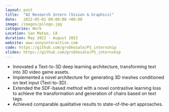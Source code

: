 ```yaml
---
layout: post
title:  "AI Research Intern (Vision & Graphics)"
date:   2022-05-01 00:00:00 +00:00 
image: /images/pslogo.jpg
categories: Work
Location: San Mateo, CA
duration: May 2022 - August 2022
website: www.sonyinteractive.com
code: https://github.com/grvbhosale/PS_internship
slides: https://github.com/grvbhosale/PS_internship
---
```

- Innovated a Text-to-3D deep learning architecture, transforming text into 3D video game assets.
- Implemented a novel architecture for generating 3D meshes conditioned on text input (Text-to-3D). 
- Extended the SDF-based method with a novel contrastive learning loss to achieve the transformation and generation of chairs based on text tags.
- Achieved comparable qualitative results to state-of-the-art approaches.
